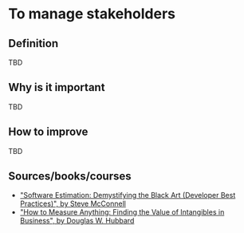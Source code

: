 # To manage stakeholders

## Definition

TBD

## Why is it important

TBD

## How to improve

TBD

## Sources/books/courses

- ["Software Estimation: Demystifying the Black Art (Developer Best Practices)", by Steve McConnell](https://www.amazon.com/Software-Estimation-Demystifying-Developer-Practices/dp/0735605351)
- ["How to Measure Anything: Finding the Value of Intangibles in Business", by Douglas W. Hubbard](https://www.amazon.com/How-Measure-Anything-Intangibles-Business/dp/1118539273)
